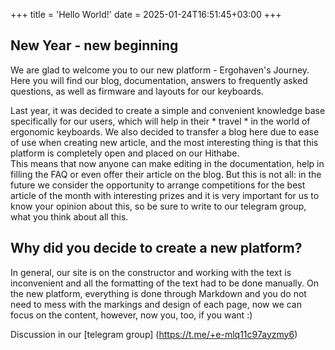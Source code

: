 +++
title = 'Hello World!'
date = 2025-01-24T16:51:45+03:00
+++

## New Year - new beginning
We are glad to welcome you to our new platform - Ergohaven's Journey.  
Here you will find our blog, documentation, answers to frequently asked questions, as well as firmware and layouts for our keyboards.  

Last year, it was decided to create a simple and convenient knowledge base specifically for our users, which will help in their * travel * in the world of ergonomic keyboards.
We also decided to transfer a blog here due to ease of use when creating new article, and the most interesting thing is that this platform is completely open and placed on our Hithabe.  
This means that now anyone can make editing in the documentation, help in filling the FAQ or even offer their article on the blog. But this is not all: in the future we consider the opportunity to arrange competitions for the best article of the month with interesting prizes and it is very important for us to know your opinion about this, so be sure to write to our telegram group, what you think about all this.

## Why did you decide to create a new platform?
In general, our site is on the constructor and working with the text is inconvenient and all the formatting of the text had to be done manually. On the new platform, everything is done through Markdown and you do not need to mess with the markings and design of each page, now we can focus on the content, however, now you, too, if you want :)

Discussion in our [telegram group] (https://t.me/+e-mlq11c97ayzmy6)
